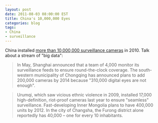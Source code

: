 ```yaml
---
layout: post
date: 2011-08-03 08:00:00 EST
title: China's 10,000,000 Eyes
categories: blog
tags:
- China
- surveillance
---
```


China installed [more than 10,000,000 surveillance cameras](http://www.guardian.co.uk/world/2011/aug/02/china-surveillance-cameras) in 2010. Talk about a stream of "big data":

>In May, Shanghai announced that a team of 4,000 monitor its surveillance feeds to ensure round-the-clock coverage. The south-western municipality of Chongqing has announced plans to add 200,000 cameras by 2014 because "310,000 digital eyes are not enough".

>Urumqi, which saw vicious ethnic violence in 2009, installed 17,000 high-definition, riot-proof cameras last year to ensure "seamless" surveillance. Fast-developing Inner Mongolia plans to have 400,000 units by 2012. In the city of Changsha, the Furong district alone reportedly has 40,000 – one for every 10 inhabitants.

